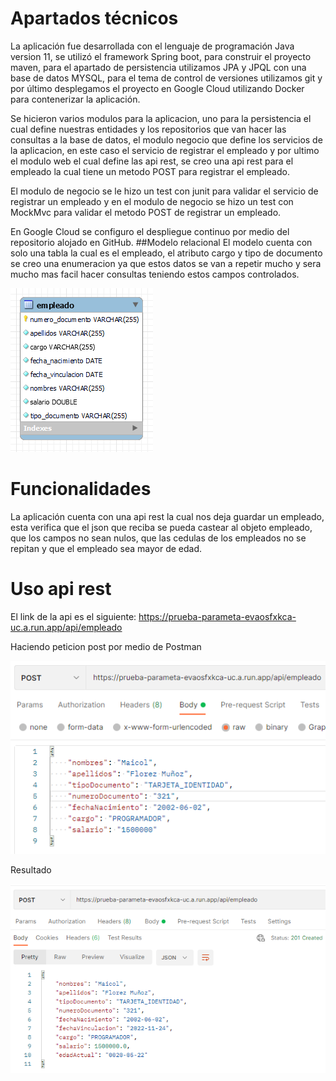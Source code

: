 # Apartados técnicos
La aplicación fue desarrollada con el lenguaje de programación Java version 11, se utilizó el framework Spring boot, para construir el proyecto maven, para el apartado de persistencia utilizamos JPA y JPQL con una base de datos MYSQL, para el tema de control de versiones utilizamos git y por último desplegamos el proyecto en Google Cloud utilizando Docker para contenerizar la aplicación.

Se hicieron varios modulos para la aplicacion, uno para la persistencia el cual define nuestras entidades y los repositorios que van hacer las consultas a la base de datos, el modulo negocio que define los servicios de la aplicacion, en este caso el servicio de registrar el empleado y por ultimo el modulo web el cual define las api rest, se creo una api rest para el empleado la cual tiene un metodo POST para registrar el empleado.

El modulo de negocio se le hizo un test con junit para validar el servicio de registrar un empleado y en el modulo de negocio se hizo un test con MockMvc para validar el metodo POST de registrar un empleado.

En Google Cloud se configuro el despliegue continuo por medio del repositorio alojado en GitHub.
##Modelo relacional
El modelo cuenta con solo una tabla la cual es el empleado, el atributo cargo y tipo de documento se creo una enumeracion ya que estos datos se van a repetir mucho y sera mucho mas facil hacer consultas teniendo estos campos controlados.

![ModeloRelacional](images/modelo-relacional.png)

# Funcionalidades

La aplicación cuenta con una api rest la cual nos deja guardar un empleado, esta verifica que el json que reciba se pueda castear al objeto empleado, que los campos no sean nulos, que las cedulas de los empleados no se repitan y que el empleado sea mayor de edad.

# Uso api rest
El link de la api es el siguiente: https://prueba-parameta-evaosfxkca-uc.a.run.app/api/empleado

Haciendo peticion post por medio de Postman

![PeticionPost](images/peticion_post.png)

Resultado

![Resultado](images/resultado.png)
